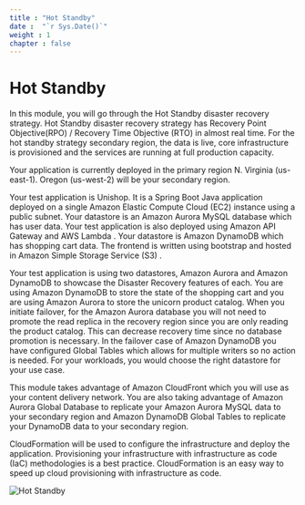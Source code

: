 ```yaml
---
title : "Hot Standby"
date :  "`r Sys.Date()`" 
weight : 1 
chapter : false
---
```

# Hot Standby
In this module, you will go through the Hot Standby disaster recovery strategy. Hot Standby disaster recovery strategy has Recovery Point Objective(RPO) / Recovery Time Objective (RTO)  in almost real time. For the hot standby strategy secondary region, the data is live, core infrastructure is provisioned and the services are running at full production capacity.

Your application is currently deployed in the primary region N. Virginia (us-east-1). Oregon (us-west-2) will be your secondary region.

Your test application is Unishop. It is a Spring Boot Java application deployed on a single Amazon Elastic Compute Cloud (EC2)  instance using a public subnet. Your datastore is an Amazon Aurora  MySQL database which has user data. Your test application is also deployed using Amazon API Gateway  and AWS Lambda . Your datastore is Amazon DynamoDB  which has shopping cart data. The frontend is written using bootstrap and hosted in Amazon Simple Storage Service (S3) .

Your test application is using two datastores, Amazon Aurora and Amazon DynamoDB to showcase the Disaster Recovery features of each. You are using Amazon DynamoDB to store the state of the shopping cart and you are using Amazon Aurora to store the unicorn product catalog. When you initiate failover, for the Amazon Aurora database you will not need to promote the read replica in the recovery region since you are only reading the product catalog. This can decrease recovery time since no database promotion is necessary. In the failover case of Amazon DynamoDB you have configured Global Tables which allows for multiple writers so no action is needed. For your workloads, you would choose the right datastore for your use case.

This module takes advantage of Amazon CloudFront  which you will use as your content delivery network. You are also taking advantage of Amazon Aurora Global Database  to replicate your Amazon Aurora MySQL data to your secondary region and Amazon DynamoDB Global Tables  to replicate your DynamoDB data to your secondary region.

CloudFormation  will be used to configure the infrastructure and deploy the application. Provisioning your infrastructure with infrastructure as code (IaC) methodologies is a best practice. CloudFormation is an easy way to speed up cloud provisioning with infrastructure as code.

![Hot Standby](images/hotstandby.png?width=60pc)